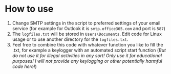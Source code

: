 # How to use

1. Change SMTP settings in the script to preferred settings of your email service (for example for Outlook it is `smtp.office365.com` and port is `587`)
2. The `logfiles.txt` will be stored in `Users\Documents`. Edit code for Linux usage or to use another directory for the `logfiles.txt`.
3. Feel free to combine this code with whatever function you like to fill the .txt, for example a keylogger with an automated script start function (*But do not use it for illegal activities in any sort! Only use it for educational purposes! I will not provide any keylogging or other potentially harmful code here!*)
